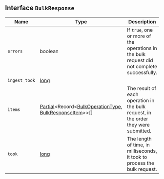 ## Interface `BulkResponse`

| Name | Type | Description |
| - | - | - |
| `errors` | boolean | If `true`, one or more of the operations in the bulk request did not complete successfully. |
| `ingest_took` | [long](./long.md) | &nbsp; |
| `items` | [Partial](./Partial.md)<Record<[BulkOperationType](./BulkOperationType.md), [BulkResponseItem](./BulkResponseItem.md)>>[] | The result of each operation in the bulk request, in the order they were submitted. |
| `took` | [long](./long.md) | The length of time, in milliseconds, it took to process the bulk request. |

